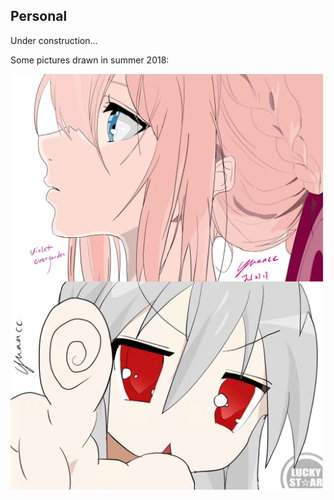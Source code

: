 ## Personal
Under construction...

Some pictures drawn in summer 2018:

<img align="center" src="personal/pic_violet.jpg" alt="drawing" width="500" />
<img align="center" src="personal/pic_lucky.jpg" alt="drawing" width="500" />
